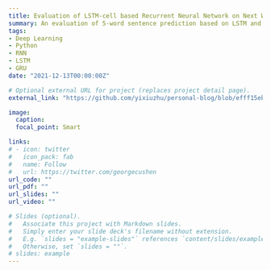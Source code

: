 ```yaml
---
title: Evaluation of LSTM-cell based Recurrent Neural Network on Next Word Prediction
summary: An evaluation of 5-word sentence prediction based on LSTM and GRU units.
tags:
- Deep Learning
- Python
- RNN
- LSTM
- GRU
date: "2021-12-13T00:00:00Z"

# Optional external URL for project (replaces project detail page).
external_link: "https://github.com/yixiuzhu/personal-blog/blob/efff15ebd5132da1484c13a2a9d632d37e64f42b/pdfs/CS523_RNN.pdf"

image:
  caption:
  focal_point: Smart

links:
# - icon: twitter
#   icon_pack: fab
#   name: Follow
#   url: https://twitter.com/georgecushen
url_code: ""
url_pdf: ""
url_slides: ""
url_video: ""

# Slides (optional).
#   Associate this project with Markdown slides.
#   Simply enter your slide deck's filename without extension.
#   E.g. `slides = "example-slides"` references `content/slides/example-slides.md`.
#   Otherwise, set `slides = ""`.
# slides: example
---
```

